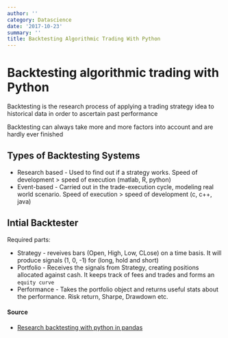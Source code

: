 ```yaml
---
author: ''
category: Datascience
date: '2017-10-23'
summary: ''
title: Backtesting Algorithmic Trading With Python
---
```

# Backtesting algorithmic trading with Python

Backtesting is the research process of applying a trading strategy idea to historical data in order to ascertain past performance

Backtesting can always take more and more factors into account and are hardly ever finished

## Types of Backtesting Systems

* Research based - Used to find out if a strategy works. Speed of development > speed of execution (matlab, R, python)
* Event-based - Carried out in the trade-execution cycle, modeling 
real world scenario. Speed of execution > speed of development (c, c++, java)

## Intial Backtester

Required parts:

* Strategy - reveives bars (Open, High, Low, CLose) on a time basis. It will produce signals (1, 0, -1) for (long, hold and short)
* Portfolio - Receives the signals from Strategy, creating positions allocated against cash. It keeps track of fees and trades and forms an `equity curve`
* Performance - Takes the portfolio object and returns useful stats about the performance. Risk return, Sharpe, Drawdown etc.

#### Source

* [Research backtesting with python in pandas](https://www.quantstart.com/articles/Research-Backtesting-Environments-in-Python-with-pandas)